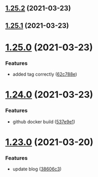 ## [1.25.2](https://github.com/MihaiNueleanu/blog/compare/1.25.1...1.25.2) (2021-03-23)



## [1.25.1](https://github.com/MihaiNueleanu/blog/compare/1.25.0...1.25.1) (2021-03-23)



# [1.25.0](https://github.com/MihaiNueleanu/blog/compare/1.24.0...1.25.0) (2021-03-23)


### Features

* added tag correctly ([62c788e](https://github.com/MihaiNueleanu/blog/commit/62c788e596f2c0815393ca7f51cdcfdc928510db))



# [1.24.0](https://github.com/MihaiNueleanu/blog/compare/1.23.0...1.24.0) (2021-03-23)


### Features

* github docker build ([537e9e1](https://github.com/MihaiNueleanu/blog/commit/537e9e1259495a406bcb54125b032de4492f82eb))



# [1.23.0](https://github.com/MihaiNueleanu/blog/compare/1.22.0...1.23.0) (2021-03-20)


### Features

* update blog ([38606c3](https://github.com/MihaiNueleanu/blog/commit/38606c304f7b78a401d44f460d2658f18723e71b))



